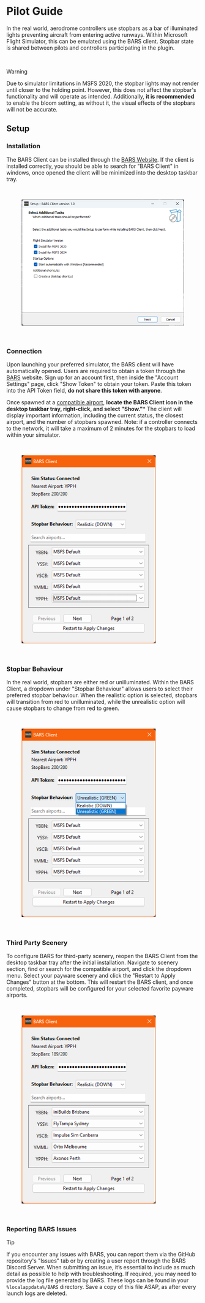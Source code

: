 # Pilot Guide

In the real world, aerodrome controllers use stopbars as a bar of illuminated lights preventing aircraft from entering active runways. Within Microsoft Flight Simulator, this can be emulated using the BARS client. Stopbar state is shared between pilots and controllers participating in the plugin.

<br>

> [!WARNING]  
> Due to simulator limitations in MSFS 2020, the stopbar lights may not render until closer to the holding point. However, this does not affect the stopbar's functionality and will operate as intended. Additionally, **it is recommended** to enable the bloom setting, as without it, the visual effects of the stopbars will not be accurate.

## Setup

### Installation  
The BARS Client can be installed through the [BARS Website](https://stopbars.com). If the client is installed correctly, you should be able to search for "BARS Client" in windows, once opened the client will be minimized into the desktop taskbar tray.

<br>

<figure>
    <img src="../Assets/BARS_client_install.png" width="450">
    <figcaption></figcaption>
</figure>

<br>

### Connection
Upon launching your preferred simulator, the BARS client will have automatically opened. Users are required to obtain a token through the [BARS](https://stopbars.com) website. Sign up for an account first, then inside the "Account Settings" page, click "Show Token" to obtain your token. Paste this token into the API Token field, **do not share this token with anyone**.

Once spawned at a [compatible airport](#compatible-airports--scenery), **locate the BARS Client icon in the desktop taskbar tray, right-click, and select "Show."*** The client will display important information, including the current status, the closest airport, and the number of stopbars spawned. Note: if a controller connects to the network, it will take a maximum of 2 minutes for the stopbars to load within your simulator. 

<br>

<figure>
    <img src="../Assets/BARS_client_connection.png" width="350">
    <figcaption></figcaption>
</figure>

<br>

### Stopbar Behaviour
In the real world, stopbars are either red or unilluminated. Within the BARS Client, a dropdown under "Stopbar Behaviour" allows users to select their preferred stopbar behaviour. When the realistic option is selected, stopbars will transition from red to unilluminated, while the unrealistic option will cause stopbars to change from red to green.

<br>

<figure>
    <img src="../Assets/BARS_stopbar_behaviour.png" width="350">
    <figcaption></figcaption>
</figure>

<br>

### Third Party Scenery
To configure BARS for third-party scenery, reopen the BARS Client from the desktop taskbar tray after the initial installation. Navigate to scenery section, find or search for the compatible airport, and click the dropdown menu. Select your payware scenery and click the "Restart to Apply Changes" button at the bottom. This will restart the BARS client, and once completed, stopbars will be configured for your selected favorite payware airports.

<br>

<figure>
    <img src="../Assets/BARS_client_scenery.png" width="350">
    <figcaption></figcaption>
</figure>

<br>

### Reporting BARS Issues

> [!TIP]  
>  If you encounter any issues with BARS, you can report them via the GitHub repository's "Issues" tab or by creating a user report through the BARS Discord Server. When submitting an issue, it’s essential to include as much detail as possible to help with troubleshooting. If required, you may need to provide the log file generated by BARS. These logs can be found in your `%localappdata%/BARS` directory. Save a copy of this file ASAP, as after every launch logs are deleted.